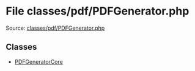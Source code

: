 File classes/pdf/PDFGenerator.php
=========

Source: [classes/pdf/PDFGenerator.php](https://github.com/PrestaShop/PrestaShop/blob/1.6.1.1/classes/pdf/PDFGenerator.php)


Classes
-------

* [PDFGeneratorCore](class.PDFGeneratorCore.md)

